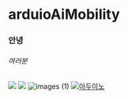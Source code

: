 # arduioAiMobility

### 안녕

###### 여러분
 ![](https://github.com/lim-jonguk/arduioAiMobility/blob/main/images%20(1).jpg)
![](https://cdn.crowdpic.net/list-thumb/thumb_l_4291713E6EC8D22461618B2107D30880.jpg)
![images (1)](https://user-images.githubusercontent.com/81340019/211242097-9c50b1f3-e6e3-4820-b932-4ca86de8a57e.jpg)
[![아두이노]( https://img.youtube.com/vi/rxIh9_-7qLA/0.jpg)](https://www.youtube.com/watch?v=rxIh9_-7qLA)
